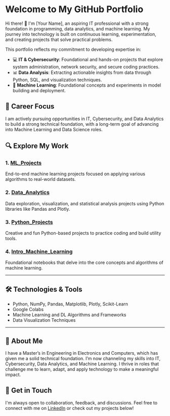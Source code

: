 # Welcome to My GitHub Portfolio

Hi there! 👋 I'm [Your Name], an aspiring IT professional with a strong foundation in programming, data analytics, and machine learning. My journey into technology is built on continuous learning, experimentation, and creating projects that solve practical problems.  

This portfolio reflects my commitment to developing expertise in:  

- 💻 **IT & Cybersecurity**: Foundational and hands-on projects that explore system administration, network security, and secure coding practices.  
- 📊 **Data Analysis**: Extracting actionable insights from data through Python, SQL, and visualization techniques.  
- 🧠 **Machine Learning**: Foundational concepts and experiments in model building and deployment.   

## 💼 Career Focus  
I am actively pursuing opportunities in IT, Cybersecurity, and Data Analytics to build a strong technical foundation, with a long-term goal of advancing into Machine Learning and Data Science roles.

## 🔍 Explore My Work  

### 1. [ML_Projects](https://github.com/VinodAnbalagan/ML_Projects)
End-to-end machine learning projects focused on applying various algorithms to real-world datasets.

### 2. [Data_Analytics](https://github.com/VinodAnbalagan/Data_Analytics)
Data exploration, visualization, and statistical analysis projects using Python libraries like Pandas and Plotly.

### 3. [Python_Projects](https://github.com/VinodAnbalagan/Python_Projects)
Creative and fun Python-based projects to practice coding and build utility tools.

### 4. [Intro_Machine_Learning](https://github.com/VinodAnbalagan/Intro_Machine_Learning)
Foundational notebooks that delve into the core concepts and algorithms of machine learning.

---

## 🛠 Technologies & Tools
- Python, NumPy, Pandas, Matplotlib, Plotly, Scikit-Learn
- Google Colabs 
- Machine Learning and DL Algorithms and Frameworks 
- Data Visualization Techniques

---
## 🌟 About Me  
I have a Master’s in Engineering in Electronics and Computers, which has given me a solid technical foundation. I’m now channeling my skills into IT, Cybersecurity, Data Analytics, and Machine Learning. I thrive in roles that challenge me to learn, adapt, and apply technology to make a meaningful impact.  

## 🤝 Get in Touch
I'm always open to collaboration, feedback, and discussions. Feel free to connect with me on [LinkedIn](https://www.linkedin.com/in/vinod-anbalagan/) or check out my projects below!
